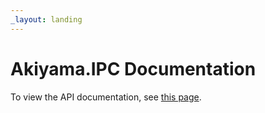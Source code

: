 ```yaml
---
_layout: landing
---
```


# Akiyama.IPC Documentation

To view the API documentation, see [this page](./api).